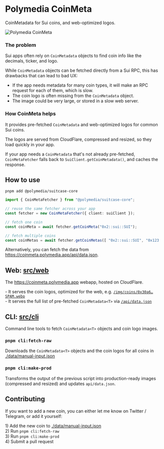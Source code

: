 # Polymedia CoinMeta

CoinMetadata for Sui coins, and web-optimized logos.

![Polymedia CoinMeta](https://coinmeta.polymedia.app/img/open-graph.webp?x1)

### The problem

Sui apps often rely on `CoinMetadata` objects to find coin info like the decimals, ticker, and logo.

While `CoinMetadata` objects can be fetched directly from a Sui RPC, this has drawbacks that can lead to bad UX:
- If the app needs metadata for many coin types, it will make an RPC request for each of them, which is slow.
- The coin logo is often missing from the `CoinMetadata` object.
- The image could be very large, or stored in a slow web server.

### How CoinMeta helps

It provides pre-fetched `CoinMetadata` and web-optimized logos for common Sui coins.

The logos are served from CloudFlare, compressed and resized, so they load quickly in your app.

If your app needs a `CoinMetadata` that's not already pre-fetched, `CoinMetaFetcher` falls back to `SuiClient.getCoinMetadata()`, and caches the response.

## How to use

```shell
pnpm add @polymedia/suitcase-core
```

```typescript
import { CoinMetaFetcher } from "@polymedia/suitcase-core";

// reuse the same fetcher across your app
const fetcher = new CoinMetaFetcher({ client: suiClient });

// fetch one coin
const coinMeta = await fetcher.getCoinMeta("0x2::sui::SUI");

// fetch multiple coins
const coinMetas = await fetcher.getCoinMetas([ "0x2::sui::SUI", "0x123::coin::COIN" ]);
```

Alternatively, you can fetch the data from https://coinmeta.polymedia.app/api/data.json.

## Web: [src/web](./src/web/)

The https://coinmeta.polymedia.app webapp, hosted on CloudFlare.

\- It serves the coin logos, optimized for the web, e.g. [`/img/coins/0x30a6…SPAM.webp`](https://coinmeta.polymedia.app/img/coins/0x30a644c3485ee9b604f52165668895092191fcaf5489a846afa7fc11cdb9b24a-spam-SPAM.webp)<br/>
\- It serves the full list of pre-fetched `CoinMetadata<T>` via [`/api/data.json`](https://coinmeta.polymedia.app/api/data.json)

## CLI: [src/cli](./src/cli/)

Command line tools to fetch `CoinMetadata<T>` objects and coin logo images.

### `pnpm cli:fetch-raw`

Downloads the `CoinMetadata<T>` objects and the coin logos for all coins in [./data/manual-input.json](./data/manual-input.json)

### `pnpm cli:make-prod`

Transforms the output of the previous script into production-ready images (compressed and resized) and updates `api/data.json`.

## Contributing

If you want to add a new coin, you can either let me know on Twitter / Telegram, or add it yourself:

1\) Add the new coin to [./data/manual-input.json](./data/manual-input.json)<br/>
2\) Run `pnpm cli:fetch-raw`<br/>
3\) Run `pnpm cli:make-prod`<br/>
4\) Submit a pull request
